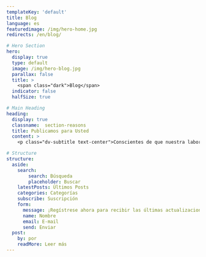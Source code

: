 ```yaml
---
templateKey: 'default'
title: Blog
language: es
featuredimage: /img/hero-home.jpg
redirects: /en/blog/

# Hero Section
hero:
  display: true
  type: default
  image: /img/hero-blog.jpg
  parallax: false
  title: >
    <span class="dark">Blog</span>
  indicator: false
  halfSize: true

# Main Heading
heading:
  display: true
  classname:  section-reasons
  title: Publicamos para Usted
  content: >
    <p class="dv-subtitle text-center">Conscientes de que nuestra labor debe ir siempre mas allá del sillón dental, nos esmeramos en difundir contenido útil y relevante que le genere valor, interés, conocimiento y un alto grado de compromiso con su salud general.</p>

# Structure
structure:
  aside:
    search: 
        search: Búsqueda
        placeholder: Buscar
    latestPosts: Últimos Posts
    categories: Categorías
    subscribe: Suscripción
    form:
      message: ¡Regístrese ahora para recibir las últimas actualizaciones en su correo!
      name: Nombre
      email: E-mail
      send: Enviar
  post:
    by: por
    readMore: Leer más
---
```

